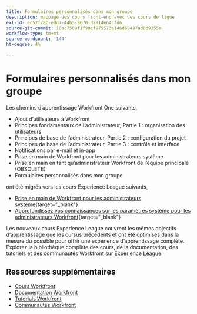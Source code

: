 ```yaml
---
title: Formulaires personnalisés dans mon groupe
description: mappage des cours front-end avec des cours de ligue
exl-id: ec57f78c-edd7-44b5-9670-d2914e64cfd6
source-git-commit: 18ac7509f1f90cf975573a146d69497ad8d9355a
workflow-type: tm+mt
source-wordcount: '144'
ht-degree: 4%

---
```


# Formulaires personnalisés dans mon groupe

Les chemins d’apprentissage Workfront One suivants,

* Ajout d’utilisateurs à Workfront
* Principes fondamentaux de l’administrateur, Partie 1 : organisation des utilisateurs
* Principes de base de l’administrateur, Partie 2 : configuration du projet
* Principes de base de l’administrateur, Partie 3 : contrôle et interface
* Notifications par e-mail et in-app
* Prise en main de Workfront pour les administrateurs système
* Prise en main en tant qu’administrateur Workfront de l’équipe principale (OBSOLETE)
* Formulaires personnalisés dans mon groupe

ont été migrés vers les cours Experience League suivants,

* [Prise en main de Workfront pour les administrateurs système](https://experienceleague.adobe.com/?recommended=Workfront-A-1-2022.1.admin){target="_blank"}
* [Approfondissez vos connaissances sur les paramètres système pour les administrateurs Workfront](https://experienceleague.adobe.com/?recommended=Workfront-A-1-2022.2.admin){target="_blank"}

Les nouveaux cours Experience League couvrent les mêmes objectifs d’apprentissage que les cursus précédents et ont été optimisés dans la mesure du possible pour offrir une expérience d’apprentissage complète.  Explorez la bibliothèque complète des cours, de la documentation, des tutoriels et des communautés Workfront sur Experience League.

## Ressources supplémentaires

* [Cours Workfront](https://experienceleague.adobe.com/?lang=en&amp;Solution=Workfront#courses)
* [Documentation Workfront](https://experienceleague.adobe.com/docs/workfront.html)
* [Tutorials Workfront](https://experienceleague.adobe.com/docs/workfront-learn/tutorials-workfront/home.html)
* [Communautés Workfront](https://experienceleaguecommunities.adobe.com/t5/workfront/ct-p/workfront)
